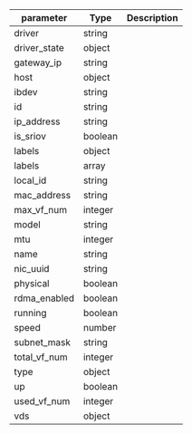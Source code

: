 | parameter | Type | Description |
| ----------- | ----------- |----------- |
| driver  |  string  |    |
| driver_state  |  object  |    |
| gateway_ip  |  string  |    |
| host  |  object  |    |
| ibdev  |  string  |    |
| id  |  string  |    |
| ip_address  |  string  |    |
| is_sriov  |  boolean  |    |
| labels  |  object  |    |
| labels  |  array  |    |
| local_id  |  string  |    |
| mac_address  |  string  |    |
| max_vf_num  |  integer  |    |
| model  |  string  |    |
| mtu  |  integer  |    |
| name  |  string  |    |
| nic_uuid  |  string  |    |
| physical  |  boolean  |    |
| rdma_enabled  |  boolean  |    |
| running  |  boolean  |    |
| speed  |  number  |    |
| subnet_mask  |  string  |    |
| total_vf_num  |  integer  |    |
| type  |  object  |    |
| up  |  boolean  |    |
| used_vf_num  |  integer  |    |
| vds  |  object  |    |
